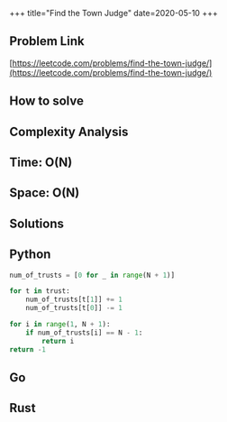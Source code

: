 +++
title="Find the Town Judge"
date=2020-05-10
+++

## Problem Link

[https://leetcode.com/problems/find-the-town-judge/](https://leetcode.com/problems/find-the-town-judge/)

## How to solve

## Complexity Analysis

## Time: O(N)

## Space: O(N)

## Solutions

## Python

``` python
num_of_trusts = [0 for _ in range(N + 1)]

for t in trust:
    num_of_trusts[t[1]] += 1
    num_of_trusts[t[0]] -= 1

for i in range(1, N + 1):
    if num_of_trusts[i] == N - 1:
        return i
return -1
```

## Go

## Rust

